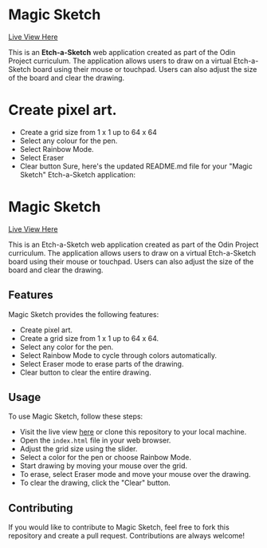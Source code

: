 # Magic Sketch

[Live View Here](https://eric-96.github.io/Etch-a-Sketch/)

This is an **Etch-a-Sketch** web application created as part of the Odin Project curriculum. The application allows users to draw on a virtual Etch-a-Sketch board using their mouse or touchpad. Users can also adjust the size of the board and clear the drawing.


# Create pixel art.

- Create a grid size from 1 x 1 up to 64 x 64
- Select any colour for the pen.
- Select Rainbow Mode.
- Select Eraser
- Clear button
Sure, here's the updated README.md file for your "Magic Sketch" Etch-a-Sketch application:

# Magic Sketch

[Live View Here](https://eric-96.github.io/Etch-a-Sketch/)

This is an Etch-a-Sketch web application created as part of the Odin Project curriculum. The application allows users to draw on a virtual Etch-a-Sketch board using their mouse or touchpad. Users can also adjust the size of the board and clear the drawing.

## Features

Magic Sketch provides the following features:

- Create pixel art.
- Create a grid size from 1 x 1 up to 64 x 64.
- Select any color for the pen.
- Select Rainbow Mode to cycle through colors automatically.
- Select Eraser mode to erase parts of the drawing.
- Clear button to clear the entire drawing.

## Usage

To use Magic Sketch, follow these steps:

- Visit the live view [here](https://eric-96.github.io/Etch-a-Sketch/) or clone this repository to your local machine.
- Open the `index.html` file in your web browser.
- Adjust the grid size using the slider.
- Select a color for the pen or choose Rainbow Mode.
- Start drawing by moving your mouse over the grid.
- To erase, select Eraser mode and move your mouse over the drawing.
- To clear the drawing, click the "Clear" button.

## Contributing

If you would like to contribute to Magic Sketch, feel free to fork this repository and create a pull request. Contributions are always welcome!